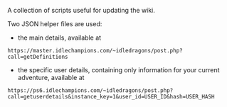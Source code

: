 A collection of scripts useful for updating the wiki.

Two JSON helper files are used:
* the main details, available at
```
https://master.idlechampions.com/~idledragons/post.php?call=getDefinitions
```
* the specific user details, containing only information for your current adventure, available at
```
https://ps6.idlechampions.com/~idledragons/post.php?call=getuserdetails&instance_key=1&user_id=USER_ID&hash=USER_HASH
```
